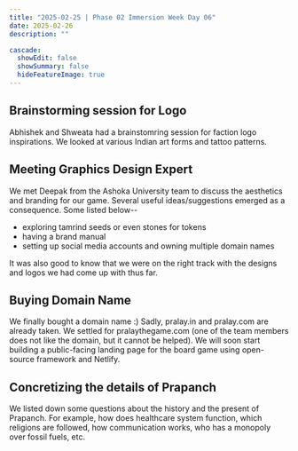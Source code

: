 ```yaml
---
title: "2025-02-25 | Phase 02 Immersion Week Day 06"
date: 2025-02-26
description: ""

cascade:
  showEdit: false
  showSummary: false
  hideFeatureImage: true
---
```

## Brainstorming session for Logo
Abhishek and Shweata had a brainstomring session for faction logo inspirations. We looked at various Indian art forms and tattoo patterns.

## Meeting Graphics Design Expert
We met Deepak from the Ashoka University team to discuss the aesthetics and branding for our game. Several useful ideas/suggestions emerged as a consequence. Some listed below--
- exploring tamrind seeds or even stones for tokens
- having a brand manual
- setting up social media accounts and owning multiple domain names

It was also good to know that we were on the right track with the designs and logos we had come up with thus far.

## Buying Domain Name
We finally bought a domain name :) Sadly, pralay.in and pralay.com are already taken. We settled for pralaythegame.com (one of the team members does not like the domain, but it cannot be helped). We will soon start building a public-facing landing page for the board game using open-source framework and Netlify.

## Concretizing the details of Prapanch
We listed down some questions about the history and the present of Prapanch. For example, how does healthcare system function, which religions are followed, how communication works, who has a monopoly over fossil fuels, etc.